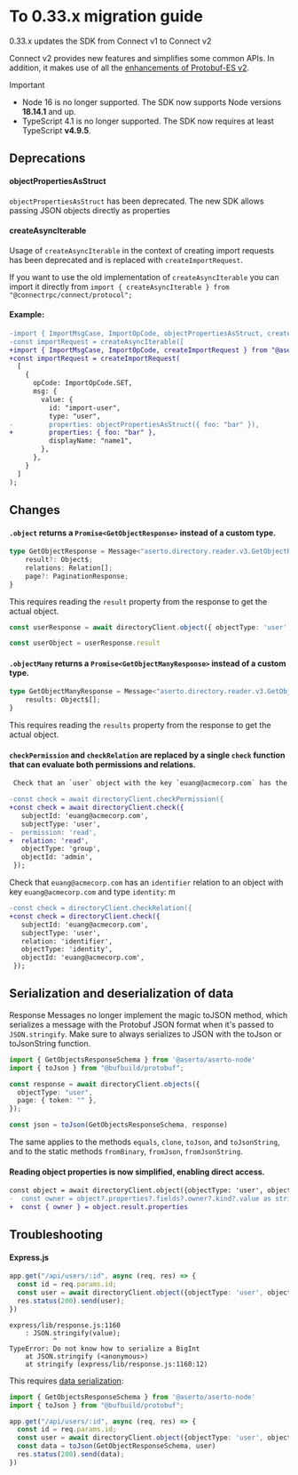 # To 0.33.x migration guide

0.33.x updates the SDK from Connect v1 to Connect v2

Connect v2 provides new features and simplifies some common APIs. In addition,
it makes use of all the [enhancements of Protobuf-ES v2](https://buf.build/blog/protobuf-es-v2).

> [!IMPORTANT]
>
> - Node 16 is no longer supported. The SDK now supports Node versions **18.14.1** and up.
> - TypeScript 4.1 is no longer supported. The SDK now requires at least TypeScript **v4.9.5**.

## Deprecations

#### objectPropertiesAsStruct

 `objectPropertiesAsStruct` has been deprecated. The new SDK allows passing JSON objects directly as properties

#### createAsyncIterable
Usage of `createAsyncIterable` in the context of creating import requests has been deprecated and is replaced with `createImportRequest`.

If you want to use the old implementation of `createAsyncIterable` you can import it directly from  `import { createAsyncIterable } from "@connectrpc/connect/protocol";`

#### Example:
```diff
-import { ImportMsgCase, ImportOpCode, objectPropertiesAsStruct, createAsyncIterable } from "@aserto/aserto-node"
-const importRequest = createAsyncIterable([
+import { ImportMsgCase, ImportOpCode, createImportRequest } from "@aserto/aserto-node"
+const importRequest = createImportRequest(
  [
    {
      opCode: ImportOpCode.SET,
      msg: {
        value: {
          id: "import-user",
          type: "user",
-         properties: objectPropertiesAsStruct({ foo: "bar" }),
+         properties: { foo: "bar" },
          displayName: "name1",
        },
      },
    }
  ]
);
```

## Changes

#### `.object` returns a `Promise<GetObjectResponse>` instead of a custom type.
```ts
type GetObjectResponse = Message<"aserto.directory.reader.v3.GetObjectResponse"> & {
    result?: Object$;
    relations: Relation[];
    page?: PaginationResponse;
}
```

This requires reading the `result` property from the response to get the actual object.

```ts
const userResponse = await directoryClient.object({ objectType: 'user', objectId: 'euang@acmecorp.com' });

const userObject = userResponse.result
```

#### `.objectMany` returns a `Promise<GetObjectManyResponse>` instead of a custom type.

```ts
type GetObjectManyResponse = Message<"aserto.directory.reader.v3.GetObjectManyResponse"> & {
    results: Object$[];
}
```

This requires reading the `results` property from the response to get the actual object.

#### `checkPermission` and `checkRelation` are replaced by a single `check` function that can evaluate both permissions and relations.

```diff
 Check that an `user` object with the key `euang@acmecorp.com` has the `read` permission in the `admin` group:

-const check = await directoryClient.checkPermission({
+const check = await directoryClient.check({
   subjectId: 'euang@acmecorp.com',
   subjectType: 'user',
-  permission: 'read',
+  relation: 'read',
   objectType: 'group',
   objectId: 'admin',
 });
```
 Check that `euang@acmecorp.com` has an `identifier` relation to an object with key `euang@acmecorp.com` and type `identity`:
m
```diff
-const check = directoryClient.checkRelation({
+const check = directoryClient.check({
   subjectId: 'euang@acmecorp.com',
   subjectType: 'user',
   relation: 'identifier',
   objectType: 'identity',
   objectId: 'euang@acmecorp.com',
 });
```

## Serialization and deserialization of data

Response Messages no longer implement the magic toJSON method, which serializes a message with the Protobuf JSON format when it's passed to `JSON.stringify`. Make sure to always serializes to JSON with the toJson or toJsonString function.

```ts
import { GetObjectsResponseSchema } from '@aserto/aserto-node'
import { toJson } from "@bufbuild/protobuf";

const response = await directoryClient.objects({
  objectType: "user",
  page: { token: "" },
});

const json = toJson(GetObjectsResponseSchema, response)
```

The same applies to the methods `equals`, `clone`, `toJson`, and `toJsonString`, and to the static methods `fromBinary`, `fromJson`, `fromJsonString`.


#### Reading object properties is now simplified, enabling direct access.
```diff
const object = await directoryClient.object({objectType: 'user', objectId: "key"});
-  const owner = object?.properties?.fields?.owner?.kind?.value as string
+  const { owner } = object.result.properties
```

## Troubleshooting

#### Express.js
```ts
app.get("/api/users/:id", async (req, res) => {
  const id = req.params.id;
  const user = await directoryClient.object({objectType: 'user', objectId: "key"});
  res.status(200).send(user);
})
```

```
express/lib/response.js:1160
    : JSON.stringify(value);
           ^
TypeError: Do not know how to serialize a BigInt
    at JSON.stringify (<anonymous>)
    at stringify (express/lib/response.js:1160:12)
```

This requires [data serialization](#serialization-and-deserialization-of-data):

```ts
import { GetObjectsResponseSchema } from '@aserto/aserto-node'
import { toJson } from "@bufbuild/protobuf";

app.get("/api/users/:id", async (req, res) => {
  const id = req.params.id;
  const user = await directoryClient.object({objectType: 'user', objectId: "key"});
  const data = toJson(GetObjectResponseSchema, user)
  res.status(200).send(data);
})
```
